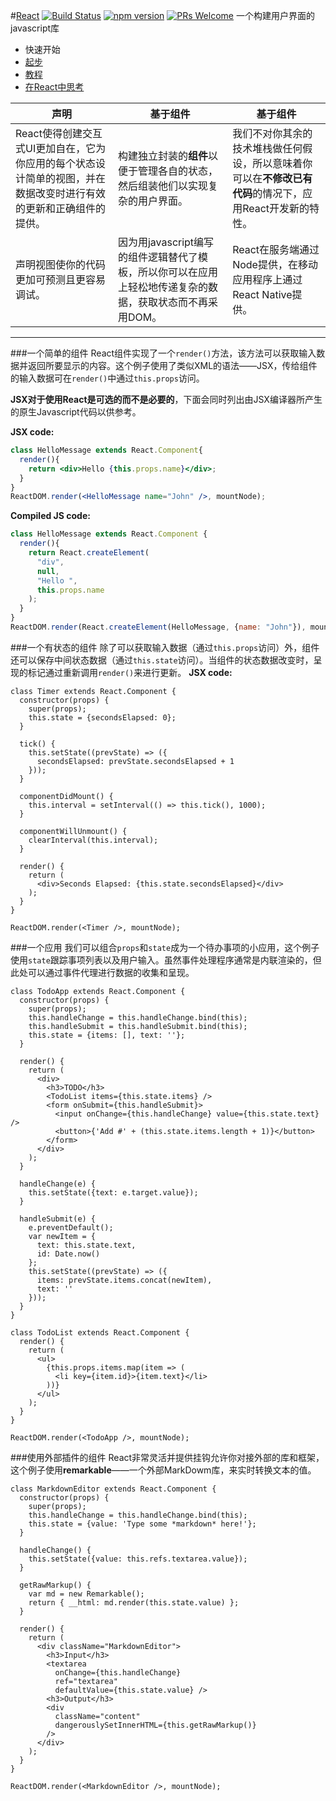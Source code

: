 #[React](https://facebook.github.io/react/)  [![Build Status](https://img.shields.io/travis/facebook/react/master.svg?style=flat)](https://travis-ci.org/facebook/react) [![npm version](https://img.shields.io/npm/v/react.svg?style=flat)](https://www.npmjs.com/package/react) [![PRs Welcome](https://img.shields.io/badge/PRs-welcome-brightgreen.svg)](CONTRIBUTING.md#pull-requests)
一个构建用户界面的javascript库
* 快速开始
 * [起步](./docs/GettingStarted.md)
 * [教程](./docs/Tutorial.md)
 * [在React中思考](./docs/ThinkingInReact.md)

|声明|基于组件|基于组件|
|-----|-------|-----|
|React使得创建交互式UI更加自在，它为你应用的每个状态设计简单的视图，并在数据改变时进行有效的更新和正确组件的提供。|  构建独立封装的**组件**以便于管理各自的状态，然后组装他们以实现复杂的用户界面。|  我们不对你其余的技术堆栈做任何假设，所以意味着你可以在**不修改已有代码**的情况下，应用React开发新的特性。
|声明视图使你的代码更加可预测且更容易调试。|  因为用javascript编写的组件逻辑替代了模板，所以你可以在应用上轻松地传递复杂的数据，获取状态而不再采用DOM。|  React在服务端通过Node提供，在移动应用程序上通过React Native提供。
***

###一个简单的组件
React组件实现了一个`render()`方法，该方法可以获取输入数据并返回所要显示的内容。这个例子使用了类似XML的语法——JSX，传给组件的输入数据可在`render()`中通过`this.props`访问。

**JSX对于使用React是可选的而不是必要的**，下面会同时列出由JSX编译器所产生的原生Javascript代码以供参考。

**JSX code:**
```jsx
class HelloMessage extends React.Component{
  render(){
    return <div>Hello {this.props.name}</div>;
  }
}
ReactDOM.render(<HelloMessage name="John" />, mountNode);
```
**Compiled JS code:**
```js
class HelloMessage extends React.Component {
  render(){
    return React.createElement(
      "div",
      null,
      "Hello ",
      this.props.name
    );
  }
}
ReactDOM.render(React.createElement(HelloMessage, {name: "John"}), mountNode);
```
###一个有状态的组件
除了可以获取输入数据（通过`this.props`访问）外，组件还可以保存中间状态数据（通过`this.state`访问）。当组件的状态数据改变时，呈现的标记通过重新调用`render()`来进行更新。
**JSX code:**
```JSX
class Timer extends React.Component {
  constructor(props) {
    super(props);
    this.state = {secondsElapsed: 0};
  }

  tick() {
    this.setState((prevState) => ({
      secondsElapsed: prevState.secondsElapsed + 1
    }));
  }

  componentDidMount() {
    this.interval = setInterval(() => this.tick(), 1000);
  }

  componentWillUnmount() {
    clearInterval(this.interval);
  }

  render() {
    return (
      <div>Seconds Elapsed: {this.state.secondsElapsed}</div>
    );
  }
}

ReactDOM.render(<Timer />, mountNode);
```
###一个应用
我们可以组合`props`和`state`成为一个待办事项的小应用，这个例子使用`state`跟踪事项列表以及用户输入。虽然事件处理程序通常是内联渲染的，但此处可以通过事件代理进行数据的收集和呈现。
```JSX
class TodoApp extends React.Component {
  constructor(props) {
    super(props);
    this.handleChange = this.handleChange.bind(this);
    this.handleSubmit = this.handleSubmit.bind(this);
    this.state = {items: [], text: ''};
  }

  render() {
    return (
      <div>
        <h3>TODO</h3>
        <TodoList items={this.state.items} />
        <form onSubmit={this.handleSubmit}>
          <input onChange={this.handleChange} value={this.state.text} />
          <button>{'Add #' + (this.state.items.length + 1)}</button>
        </form>
      </div>
    );
  }

  handleChange(e) {
    this.setState({text: e.target.value});
  }

  handleSubmit(e) {
    e.preventDefault();
    var newItem = {
      text: this.state.text,
      id: Date.now()
    };
    this.setState((prevState) => ({
      items: prevState.items.concat(newItem),
      text: ''
    }));
  }
}

class TodoList extends React.Component {
  render() {
    return (
      <ul>
        {this.props.items.map(item => (
          <li key={item.id}>{item.text}</li>
        ))}
      </ul>
    );
  }
}

ReactDOM.render(<TodoApp />, mountNode);
```
###使用外部插件的组件
React非常灵活并提供挂钩允许你对接外部的库和框架，这个例子使用**remarkable**——一个外部MarkDowm库，来实时转换文本的值。
```JSX
class MarkdownEditor extends React.Component {
  constructor(props) {
    super(props);
    this.handleChange = this.handleChange.bind(this);
    this.state = {value: 'Type some *markdown* here!'};
  }

  handleChange() {
    this.setState({value: this.refs.textarea.value});
  }

  getRawMarkup() {
    var md = new Remarkable();
    return { __html: md.render(this.state.value) };
  }

  render() {
    return (
      <div className="MarkdownEditor">
        <h3>Input</h3>
        <textarea
          onChange={this.handleChange}
          ref="textarea"
          defaultValue={this.state.value} />
        <h3>Output</h3>
        <div
          className="content"
          dangerouslySetInnerHTML={this.getRawMarkup()}
        />
      </div>
    );
  }
}

ReactDOM.render(<MarkdownEditor />, mountNode);
```
